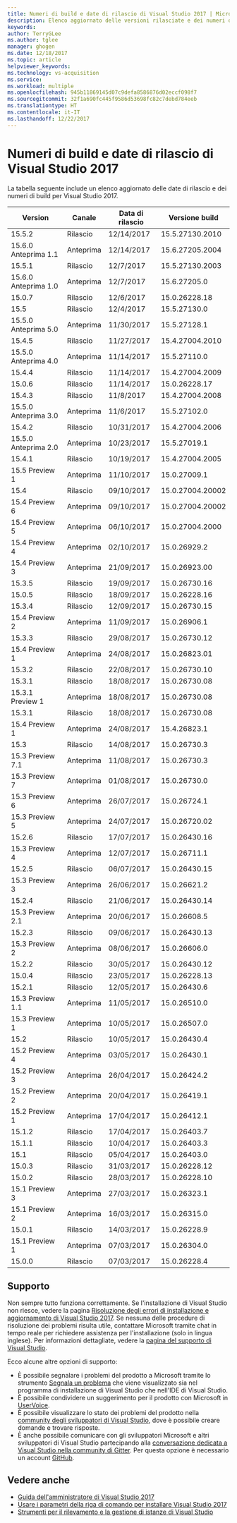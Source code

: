 ```yaml
---
title: Numeri di build e date di rilascio di Visual Studio 2017 | Microsoft Docs
description: Elenco aggiornato delle versioni rilasciate e dei numeri di build per Visual Studio 2017.
keywords: 
author: TerryGLee
ms.author: tglee
manager: ghogen
ms.date: 12/18/2017
ms.topic: article
helpviewer_keywords: 
ms.technology: vs-acquisition
ms.service: 
ms.workload: multiple
ms.openlocfilehash: 945b11869145d07c9defa8586876d02eccf098f7
ms.sourcegitcommit: 32f1a690fc445f9586d53698fc82c7debd784eeb
ms.translationtype: HT
ms.contentlocale: it-IT
ms.lasthandoff: 12/22/2017
---
```

# <a name="visual-studio-2017-build-numbers-and-release-dates"></a>Numeri di build e date di rilascio di Visual Studio 2017
La tabella seguente include un elenco aggiornato delle date di rilascio e dei numeri di build per Visual Studio 2017.

| **Version**| **Canale** | **Data di rilascio** | **Versione build** |
| ---------------------- | ----------- | ---------------- | ----------------- |
| 15.5.2 | Rilascio | 12/14/2017 | 15.5.27130.2010 |
| 15.6.0 Anteprima 1.1 | Anteprima | 12/14/2017 | 15.6.27205.2004 |
| 15.5.1 | Rilascio | 12/7/2017 | 15.5.27130.2003 |
| 15.6.0 Anteprima 1.0 | Anteprima | 12/7/2017 | 15.6.27205.0 |
| 15.0.7 | Rilascio | 12/6/2017 | 15.0.26228.18 |
| 15.5 | Rilascio | 12/4/2017 | 15.5.27130.0 |
| 15.5.0 Anteprima 5.0 | Anteprima | 11/30/2017 | 15.5.27128.1 |
| 15.4.5 | Rilascio | 11/27/2017 | 15.4.27004.2010 |
| 15.5.0 Anteprima 4.0 | Anteprima | 11/14/2017 | 15.5.27110.0 |
| 15.4.4 | Rilascio | 11/14/2017 | 15.4.27004.2009 |
| 15.0.6 | Rilascio | 11/14/2017 | 15.0.26228.17 |
| 15.4.3 | Rilascio | 11/8/2017 | 15.4.27004.2008 |
| 15.5.0 Anteprima 3.0 | Anteprima | 11/6/2017 | 15.5.27102.0 |
| 15.4.2 | Rilascio | 10/31/2017 | 15.4.27004.2006 |
| 15.5.0 Anteprima 2.0 | Anteprima | 10/23/2017 | 15.5.27019.1 |
| 15.4.1 | Rilascio | 10/19/2017 | 15.4.27004.2005 |
| 15.5 Preview 1 | Anteprima | 11/10/2017 | 15.0.27009.1 |
| 15.4 | Rilascio | 09/10/2017 | 15.0.27004.20002 |
| 15.4 Preview 6 | Anteprima | 09/10/2017| 15.0.27004.20002 |
| 15.4 Preview 5 | Anteprima | 06/10/2017 | 15.0.27004.2000 |
| 15.4 Preview 4 | Anteprima | 02/10/2017 | 15.0.26929.2 |
| 15.4 Preview 3 | Anteprima | 21/09/2017 | 15.0.26923.00 |
| 15.3.5 | Rilascio | 19/09/2017 | 15.0.26730.16 |
| 15.0.5 | Rilascio | 18/09/2017 | 15.0.26228.16 |
| 15.3.4 | Rilascio | 12/09/2017 | 15.0.26730.15 |
| 15.4 Preview 2 | Anteprima | 11/09/2017 | 15.0.26906.1 |
| 15.3.3| Rilascio | 29/08/2017 | 15.0.26730.12 |
| 15.4 Preview 1 | Anteprima | 24/08/2017 | 15.0.26823.01 |
| 15.3.2 | Rilascio | 22/08/2017 | 15.0.26730.10 |
| 15.3.1 | Rilascio | 18/08/2017 | 15.0.26730.08 |
| 15.3.1 Preview 1 | Anteprima | 18/08/2017 | 15.0.26730.08 |
| 15.3.1  | Rilascio | 18/08/2017 | 15.0.26730.08 |
| 15.4 Preview 1 | Anteprima | 24/08/2017 | 15.4.26823.1 |
| 15.3 | Rilascio | 14/08/2017 | 15.0.26730.3 |
| 15.3 Preview 7.1 | Anteprima | 11/08/2017 | 15.0.26730.3 |
| 15.3 Preview 7 | Anteprima | 01/08/2017 | 15.0.26730.0 |
| 15.3 Preview 6 | Anteprima | 26/07/2017 | 15.0.26724.1 |
| 15.3 Preview 5 | Anteprima | 24/07/2017 | 15.0.26720.02 |
| 15.2.6  | Rilascio | 17/07/2017 | 15.0.26430.16 |
| 15.3 Preview 4 | Anteprima | 12/07/2017 | 15.0.26711.1 |
| 15.2.5  | Rilascio | 06/07/2017 | 15.0.26430.15 |
| 15.3 Preview 3 | Anteprima | 26/06/2017 | 15.0.26621.2 |
| 15.2.4  | Rilascio | 21/06/2017 | 15.0.26430.14 |
| 15.3 Preview 2.1 | Anteprima | 20/06/2017 | 15.0.26608.5 |
| 15.2.3  | Rilascio | 09/06/2017 | 15.0.26430.13 |
| 15.3 Preview 2 | Anteprima | 08/06/2017 | 15.0.26606.0 |
| 15.2.2  | Rilascio | 30/05/2017 | 15.0.26430.12 |
| 15.0.4  | Rilascio | 23/05/2017 | 15.0.26228.13 |
| 15.2.1  | Rilascio | 12/05/2017 | 15.0.26430.6 |
| 15.3 Preview 1.1 | Anteprima | 11/05/2017 | 15.0.26510.0 |
| 15.3 Preview 1 | Anteprima | 10/05/2017 | 15.0.26507.0 |
| 15.2 | Rilascio | 10/05/2017 | 15.0.26430.4 |
| 15.2 Preview 4 | Anteprima | 03/05/2017 | 15.0.26430.1 |
| 15.2 Preview 3 | Anteprima| 26/04/2017 | 15.0.26424.2 |
| 15.2 Preview 2 | Anteprima | 20/04/2017 | 15.0.26419.1 |
| 15.2 Preview 1 | Anteprima | 17/04/2017 | 15.0.26412.1 |
| 15.1.2  | Rilascio | 17/04/2017 | 15.0.26403.7 |
| 15.1.1 | Rilascio | 10/04/2017 | 15.0.26403.3 |
| 15.1 | Rilascio | 05/04/2017 | 15.0.26403.0 |
| 15.0.3  | Rilascio | 31/03/2017 | 15.0.26228.12 |
| 15.0.2 | Rilascio | 28/03/2017 | 15.0.26228.10 |
| 15.1 Preview 3 | Anteprima | 27/03/2017 | 15.0.26323.1 |
| 15.1 Preview 2 | Anteprima | 16/03/2017 | 15.0.26315.0 |
| 15.0.1  | Rilascio | 14/03/2017 | 15.0.26228.9 |
| 15.1 Preview 1 | Anteprima | 07/03/2017 | 15.0.26304.0 |
| 15.0.0 | Rilascio | 07/03/2017 | 15.0.26228.4 |

## <a name="get-support"></a>Supporto
Non sempre tutto funziona correttamente. Se l'installazione di Visual Studio non riesce, vedere la pagina [Risoluzione degli errori di installazione e aggiornamento di Visual Studio 2017](troubleshooting-installation-issues.md). Se nessuna delle procedure di risoluzione dei problemi risulta utile, contattare Microsoft tramite chat in tempo reale per richiedere assistenza per l'installazione (solo in lingua inglese). Per informazioni dettagliate, vedere la [pagina del supporto di Visual Studio](https://www.visualstudio.com/vs/support/#talktous).

Ecco alcune altre opzioni di supporto:
* È possibile segnalare i problemi del prodotto a Microsoft tramite lo strumento [Segnala un problema](../ide/how-to-report-a-problem-with-visual-studio-2017.md) che viene visualizzato sia nel programma di installazione di Visual Studio che nell'IDE di Visual Studio.
* È possibile condividere un suggerimento per il prodotto con Microsoft in [UserVoice](https://visualstudio.uservoice.com/forums/121579).
* È possibile visualizzare lo stato dei problemi del prodotto nella [community degli sviluppatori di Visual Studio](https://developercommunity.visualstudio.com/), dove è possibile creare domande e trovare risposte.
* È anche possibile comunicare con gli sviluppatori Microsoft e altri sviluppatori di Visual Studio partecipando alla [conversazione dedicata a Visual Studio nella community di Gitter](https://gitter.im/Microsoft/VisualStudio).  Per questa opzione è necessario un account [GitHub](https://github.com/).

## <a name="see-also"></a>Vedere anche
* [Guida dell'amministratore di Visual Studio 2017](visual-studio-administrator-guide.md)
* [Usare i parametri della riga di comando per installare Visual Studio 2017](use-command-line-parameters-to-install-visual-studio.md)
* [Strumenti per il rilevamento e la gestione di istanze di Visual Studio](tools-for-managing-visual-studio-instances.md)
